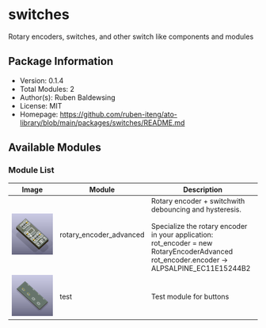 # switches

Rotary encoders, switches, and other switch like components and modules

## Package Information

- Version: 0.1.4
- Total Modules: 2
- Author(s): Ruben Baldewsing
- License: MIT
- Homepage: https://github.com/ruben-iteng/ato-library/blob/main/packages/switches/README.md

## Available Modules

### Module List

| Image | Module | Description |
|-------|--------|-------------|
|![rotary_encoder_advanced](https://github.com/ruben-iteng/ato-library/raw/main/packages/switches/assets/rotary_encoder_advanced.png)| rotary_encoder_advanced | Rotary encoder + switchwith debouncing and hysteresis.<br><br>    Specialize the rotary encoder in your application:<br>    rot_encoder = new RotaryEncoderAdvanced<br>    rot_encoder.encoder -> ALPSALPINE_EC11E15244B2 |
|![test](https://github.com/ruben-iteng/ato-library/raw/main/packages/switches/assets/test.png)| test | Test module for buttons |
